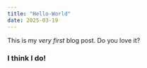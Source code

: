 ```yaml
---
title: "Hello-World"
date: 2025-03-19
---
```


This is my *very first* blog post.  Do you love it?

### I think I do!
